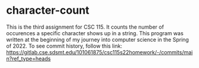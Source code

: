 # character-count
This is the third assignment for CSC 115. It counts the number of occurences a specific character shows up in a string. 
This program was written at the beginning of my journey into computer science in the Spring of 2022.
To see commit history, follow this link: https://gitlab.cse.sdsmt.edu/101061875/csc115s22homework/-/commits/main?ref_type=heads
